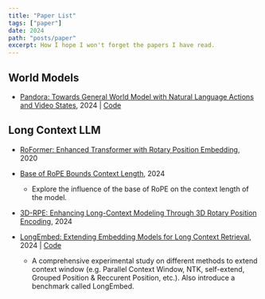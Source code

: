 ```yaml
---
title: "Paper List"
tags: ["paper"]
date: 2024
path: "posts/paper"
excerpt: How I hope I won't forget the papers I have read.
---
```


## World Models

- [Pandora: Towards General World Model with Natural Language Actions and Video States](https://world-model.maitrix.org/assets/pandora.pdf), 2024 | [Code](https://github.com/maitrix-org/Pandora?tab=readme-ov-file)

## Long Context LLM

- [RoFormer: Enhanced Transformer with Rotary Position Embedding](https://arxiv.org/abs/2104.09864), 2020
- [Base of RoPE Bounds Context Length](https://arxiv.org/abs/2405.14591), 2024

  - Explore the influence of the base of RoPE on the context length of the model.

- [3D-RPE: Enhancing Long-Context Modeling Through 3D Rotary Position Encoding](https://arxiv.org/abs/2406.09897), 2024
- [LongEmbed: Extending Embedding Models for Long Context Retrieval](https://arxiv.org/abs/2404.12096), 2024 | [Code](https://github.com/dwzhu-pku/LongEmbed)
  - A comprehensive experimental study on different methods to extend context window (e.g. Parallel Context Window, NTK, self-extend, Grouped Position & Reccurent Position, etc.). Also introduce a benchmark called LongEmbed.